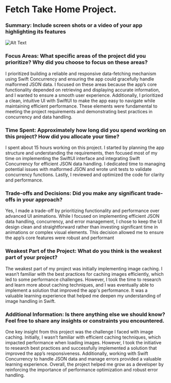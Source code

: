 # Fetch Take Home Project.

### Summary: Include screen shots or a video of your app highlighting its features

![Alt Text](Assets/Screenshot1)

### Focus Areas: What specific areas of the project did you prioritize? Why did you choose to focus on these areas?

I prioritized building a reliable and responsive data-fetching mechanism using Swift Concurrency and ensuring the app could gracefully handle malformed JSON data. I focused on these areas because the app’s core functionality depended on retrieving and displaying accurate information, and I wanted to ensure a smooth user experience. Additionally, I prioritized a clean, intuitive UI with SwiftUI to make the app easy to navigate while maintaining efficient performance. These elements were fundamental to meeting the project requirements and demonstrating best practices in concurrency and data handling.



### Time Spent: Approximately how long did you spend working on this project? How did you allocate your time?

I spent about 15 hours working on this project. I started by planning the app structure and understanding the requirements, then focused most of my time on implementing the SwiftUI interface and integrating Swift Concurrency for efficient JSON data handling. I dedicated time to managing potential issues with malformed JSON and wrote unit tests to validate concurrency functions. Lastly, I reviewed and optimized the code for clarity and performance.



### Trade-offs and Decisions: Did you make any significant trade-offs in your approach?

Yes, I made a trade-off by prioritizing functionality and performance over advanced UI animations. While I focused on implementing efficient JSON data handling, concurrency, and error management, I chose to keep the UI design clean and straightforward rather than investing significant time in animations or complex visual elements. This decision allowed me to ensure the app’s core features were robust and performant

### Weakest Part of the Project: What do you think is the weakest part of your project?

The weakest part of my project was initially implementing image caching. I wasn’t familiar with the best practices for caching images efficiently, which led to some performance challenges. However, I took the time to research and learn more about caching techniques, and I was eventually able to implement a solution that improved the app's performance. It was a valuable learning experience that helped me deepen my understanding of image handling in Swift.



### Additional Information: Is there anything else we should know? Feel free to share any insights or constraints you encountered.

One key insight from this project was the challenge I faced with image caching. Initially, I wasn’t familiar with efficient caching techniques, which impacted performance when loading images. However, I took the initiative to research best practices and successfully implemented a solution that improved the app’s responsiveness. Additionally, working with Swift Concurrency to handle JSON data and manage errors provided a valuable learning experience. Overall, the project helped me grow as a developer by reinforcing the importance of performance optimization and robust error handling.


